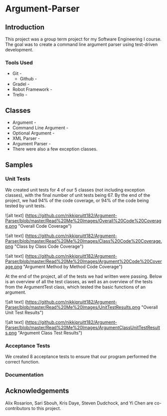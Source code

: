 # Argument-Parser

## Introduction

This project was a group term project for my Software Engineering I course. The goal was to create a command line argument parser using test-driven development. 

### Tools Used

* Git -
  * Github - 
* Gradel -
* Robot Framework -
* Trello - 


## Classes

* Argument -
* Command Line Argument -
* Optional Argument -
* XML Parser - 
* Argument Parser - 
* There were also a few exception classes.

## Samples 

### Unit Tests

We created unit tests for 4 of our 5 classes (not including exception classes), with the final number of unit tests being 67. By the end of the project, we had 94% of the code coverage, or 94% of the code being tested by unit tests. 

![alt text] (https://github.com/nikkipruitt182/Argument-Parser/blob/master/Read%20Me%20Images/Overall%20Code%20Coverage.png "Overall Code Coverage")

![alt text] (https://github.com/nikkipruitt182/Argument-Parser/blob/master/Read%20Me%20Images/Class%20Code%20Coverage.png "Class by Class Code Coverage")

![alt text] (https://github.com/nikkipruitt182/Argument-Parser/blob/master/Read%20Me%20Images/Argument%20Code%20Coverage.png "Argument Method by Method Code Coverage")

At the end of the project, all of the tests we had written were passing. Below is an overview of all the test classes, as well as an overview of the tests from the ArgumentTest class, which tested the basic functions of an argument.

![alt text] (https://github.com/nikkipruitt182/Argument-Parser/blob/master/Read%20Me%20Images/UnitTestResults.png "Overall Unit Test Results")

![alt text] (https://github.com/nikkipruitt182/Argument-Parser/blob/master/Read%20Me%20Images/ArgumentClassUnitTestResults.png "Argument Class Test Results")


### Acceptance Tests

We created 8 acceptance tests to ensure that our program performed the correct function.

### Documentation



## Acknowledgements
Alix Rosarion, Sari Sbouh, Kris Daye, Steven Dudchock, and Yi Chen are co-contributors to this project. 
